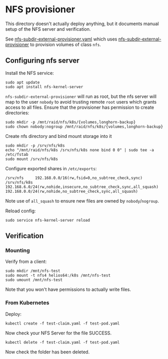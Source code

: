 # NFS provisioner

This directory doesn't actually deploy anything, but it documents manual setup
of the NFS server and verification.

See [nfs-subdir-external-provisioner.yaml][] which uses
[nfs-subdir-external-provisioner][] to provision volumes of class `nfs`.

## Configuring nfs server

Install the NFS service:
```
sudo apt update
sudo apt install nfs-kernel-server
```

`nfs-subdir-external-provisioner` will run as root, but the nfs server will map
to the user `nobody` to avoid trusting remote `root` users which grants access
to all files. Ensure that the provisioner has permission to create directories:
```
sudo mkdir -p /mnt/raid/nfs/k8s/{volumes,longhorn-backup}
sudo chown nobody:nogroup /mnt/raid/nfs/k8s/{volumes,longhorn-backup}
```

Create nfs directory and bind mount storage into it
```
sudo mkdir -p /srv/nfs/k8s
echo "/mnt/raid/nfs/k8s /srv/nfs/k8s none bind 0 0" | sudo tee -a /etc/fstab
sudo mount /srv/nfs/k8s
```

Configure exported shares in `/etc/exports`:
```
/srv/nfs     192.168.0.0/16(rw,fsid=0,no_subtree_check,sync)
/srv/nfs/k8s 192.168.6.0/24(rw,nohide,insecure,no_subtree_check,sync,all_squash) 192.168.0.0/24(rw,nohide,no_subtree_check,sync,all_squash)
```
Note use of `all_squash` to ensure new files are owned by `nobody`/`nogroup`.

Reload config:
```
sudo service nfs-kernel-server reload
```

## Verification

### Mounting

Verify from a client:
```
sudo mkdir /mnt/nfs-test
sudo mount -t nfs4 helios64:/k8s /mnt/nfs-test
sudo umount /mnt/nfs-test
```
Note that you won't have permissions to actually write files.

### From Kubernetes

Deploy:
```
kubectl create -f test-claim.yaml -f test-pod.yaml
```
Now check your NFS Server for the file SUCCESS.
```
kubectl delete -f test-claim.yaml -f test-pod.yaml
```
Now check the folder has been deleted.

[nfs-subdir-external-provisioner.yaml]: ../infrastructure/templates/nfs-subdir-external-provisioner.yaml
[nfs-subdir-external-provisioner]: https://github.com/kubernetes-sigs/nfs-subdir-external-provisioner
